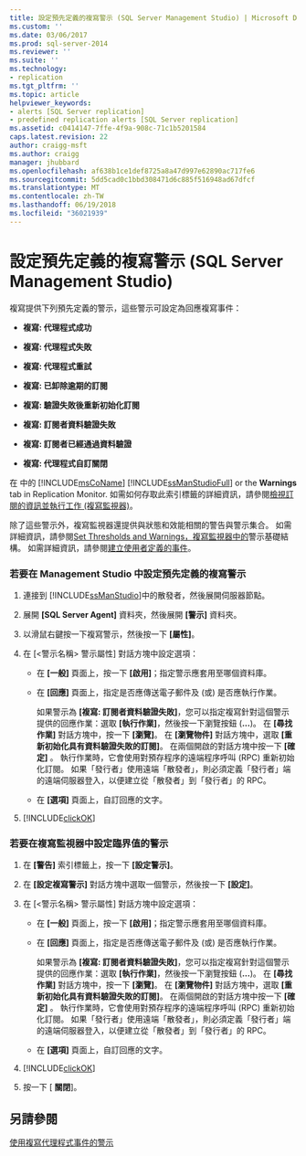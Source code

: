 ```yaml
---
title: 設定預先定義的複寫警示 (SQL Server Management Studio) | Microsoft Docs
ms.custom: ''
ms.date: 03/06/2017
ms.prod: sql-server-2014
ms.reviewer: ''
ms.suite: ''
ms.technology:
- replication
ms.tgt_pltfrm: ''
ms.topic: article
helpviewer_keywords:
- alerts [SQL Server replication]
- predefined replication alerts [SQL Server replication]
ms.assetid: c0414147-7ffe-4f9a-908c-71c1b5201584
caps.latest.revision: 22
author: craigg-msft
ms.author: craigg
manager: jhubbard
ms.openlocfilehash: af638b1ce1def8725a8a47d997e62890ac717fe6
ms.sourcegitcommit: 5dd5cad0c1bbd308471d6c885f516948ad67dfcf
ms.translationtype: MT
ms.contentlocale: zh-TW
ms.lasthandoff: 06/19/2018
ms.locfileid: "36021939"
---
```

# <a name="configure-predefined-replication-alerts-sql-server-management-studio"></a>設定預先定義的複寫警示 (SQL Server Management Studio)
  複寫提供下列預先定義的警示，這些警示可設定為回應複寫事件：  
  
-   **複寫: 代理程式成功**  
  
-   **複寫: 代理程式失敗**  
  
-   **複寫: 代理程式重試**  
  
-   **複寫: 已卸除逾期的訂閱**  
  
-   **複寫: 驗證失敗後重新初始化訂閱**  
  
-   **複寫: 訂閱者資料驗證失敗**  
  
-   **複寫: 訂閱者已經通過資料驗證**  
  
-   **複寫: 代理程式自訂關閉**  
  
 在  中的 [!INCLUDE[msCoName](../../../includes/msconame-md.md)] [!INCLUDE[ssManStudioFull](../../../includes/ssmanstudiofull-md.md)] or the **Warnings** tab in Replication Monitor. 如需如何存取此索引標籤的詳細資訊，請參閱[檢視訂閱的資訊並執行工作 &#40;複寫監視器&#41;](../monitor/view-information-and-perform-tasks-for-a-subscription-replication-monitor.md)。  
  
 除了這些警示外，複寫監視器還提供與狀態和效能相關的警告與警示集合。 如需詳細資訊，請參閱[Set Thresholds and Warnings，複寫監視器中的](../monitor/set-thresholds-and-warnings-in-replication-monitor.md)警示基礎結構。 如需詳細資訊，請參閱[建立使用者定義的事件](../../../ssms/agent/create-a-user-defined-event.md)。  
  
### <a name="to-configure-a-predefined-replication-alert-in-management-studio"></a>若要在 Management Studio 中設定預先定義的複寫警示  
  
1.  連接到 [!INCLUDE[ssManStudio](../../../includes/ssmanstudio-md.md)]中的散發者，然後展開伺服器節點。  
  
2.  展開 **[SQL Server Agent]** 資料夾，然後展開 **[警示]** 資料夾。  
  
3.  以滑鼠右鍵按一下複寫警示，然後按一下 **[屬性]**。  
  
4.  在 [\<警示名稱> 警示屬性] 對話方塊中設定選項：  
  
    -   在 **[一般]** 頁面上，按一下 **[啟用]**；指定警示應套用至哪個資料庫。  
  
    -   在 **[回應]** 頁面上，指定是否應傳送電子郵件及 (或) 是否應執行作業。  
  
         如果警示為 **[複寫: 訂閱者資料驗證失敗]**，您可以指定複寫針對這個警示提供的回應作業：選取 **[執行作業]**，然後按一下瀏覽按鈕 (**...**)。 在 **[尋找作業]** 對話方塊中，按一下 **[瀏覽]**。 在 **[瀏覽物件]** 對話方塊中，選取 **[重新初始化具有資料驗證失敗的訂閱]**。 在兩個開啟的對話方塊中按一下 **[確定]** 。 執行作業時，它會使用對預存程序的遠端程序呼叫 (RPC) 重新初始化訂閱。 如果「發行者」使用遠端「散發者」，則必須定義「發行者」端的遠端伺服器登入，以便建立從「散發者」到「發行者」的 RPC。  
  
    -   在 **[選項]** 頁面上，自訂回應的文字。  
  
5.  [!INCLUDE[clickOK](../../../includes/clickok-md.md)]  
  
### <a name="to-configure-an-alert-for-a-threshold-in-replication-monitor"></a>若要在複寫監視器中設定臨界值的警示  
  
1.  在 **[警告]** 索引標籤上，按一下 **[設定警示]**。  
  
2.  在 **[設定複寫警示]** 對話方塊中選取一個警示，然後按一下 **[設定]**。  
  
3.  在 [\<警示名稱> 警示屬性] 對話方塊中設定選項：  
  
    -   在 **[一般]** 頁面上，按一下 **[啟用]**；指定警示應套用至哪個資料庫。  
  
    -   在 **[回應]** 頁面上，指定是否應傳送電子郵件及 (或) 是否應執行作業。  
  
         如果警示為 **[複寫: 訂閱者資料驗證失敗]**，您可以指定複寫針對這個警示提供的回應作業：選取 **[執行作業]**，然後按一下瀏覽按鈕 (**...**)。 在 **[尋找作業]** 對話方塊中，按一下 **[瀏覽]**。 在 **[瀏覽物件]** 對話方塊中，選取 **[重新初始化具有資料驗證失敗的訂閱]**。 在兩個開啟的對話方塊中按一下 **[確定]** 。 執行作業時，它會使用對預存程序的遠端程序呼叫 (RPC) 重新初始化訂閱。 如果「發行者」使用遠端「散發者」，則必須定義「發行者」端的遠端伺服器登入，以便建立從「散發者」到「發行者」的 RPC。  
  
    -   在 **[選項]** 頁面上，自訂回應的文字。  
  
4.  [!INCLUDE[clickOK](../../../includes/clickok-md.md)]  
  
5.  按一下 [ **關閉**]。  
  
## <a name="see-also"></a>另請參閱  
 [使用複寫代理程式事件的警示](../agents/use-alerts-for-replication-agent-events.md)  
  
  